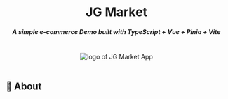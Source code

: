 <h1 align="center">JG Market</h1>
<h5 align="center">A simple e-commerce Demo built with TypeScript + Vue + Pinia + Vite</h5>
<br/>
<div align="center">
<img src="https://user-images.githubusercontent.com/90359463/181606757-4442ff17-7d3d-4d51-807d-63d7e9c4e012.png" alt="logo of JG Market App" />
</div>
<br/>

## 🎯 About
